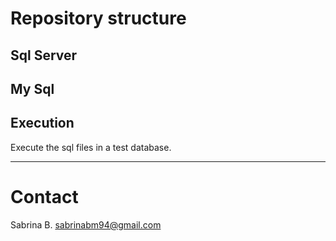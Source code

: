 # Repository structure

## Sql Server

## My Sql

## Execution
Execute the sql files in a test database.


---

# Contact
Sabrina B.
sabrinabm94@gmail.com
